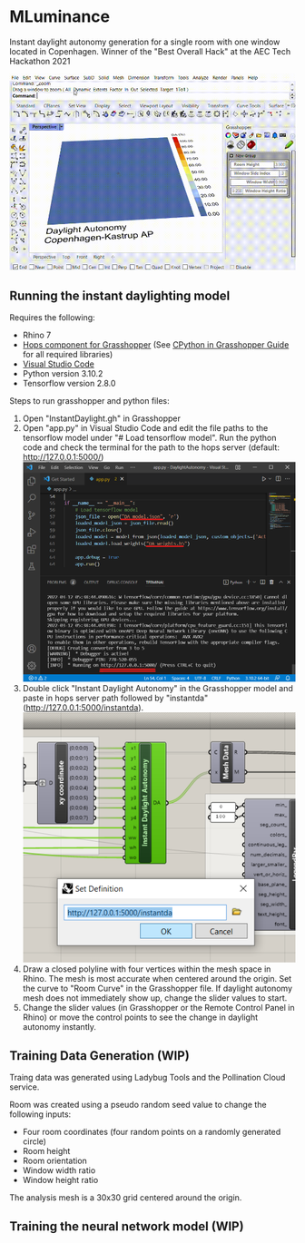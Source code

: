 # MLuminance


Instant daylight autonomy generation for a single room with one window located in Copenhagen.
Winner of the "Best Overall Hack" at the AEC Tech Hackathon 2021


![InstantDA](https://github.com/Mluminance/model/blob/main/resources/images/Readme_img/InstantDA.gif)

## Running the instant daylighting model
Requires the following:
* Rhino 7
* [Hops component for Grasshopper](https://developer.rhino3d.com/guides/compute/hops-component/) (See [CPython in Grasshopper Guide](https://github.com/mcneel/compute.rhino3d/tree/master/src/ghhops-server-py) for all required libraries)
* [Visual Studio Code](https://code.visualstudio.com/)
* Python version 3.10.2 
* Tensorflow version 2.8.0

Steps to run grasshopper and python files:
1. Open "InstantDaylight.gh" in Grasshopper
2. Open "app.py" in Visual Studio Code and edit the file paths to the tensorflow model under "# Load tensorflow model". Run the python code and check the terminal for the path to the hops server (default: http://127.0.0.1:5000/)
![Visual Studio Screenshot](https://github.com/Mluminance/model/blob/main/resources/images/Readme_img/visualstudio.png)
3. Double click "Instant Daylight Autonomy" in the Grasshopper model and paste in hops server path followed by "instantda" (http://127.0.0.1:5000/instantda).
![Set hops server path](https://github.com/Mluminance/model/blob/main/resources/images/Readme_img/setpath.png)
4. Draw a closed polyline with four vertices within the mesh space in Rhino. The mesh is most accurate when centered around the origin. Set the curve to "Room Curve" in the Grasshopper file. If daylight autonomy mesh does not immediately show up, change the slider values to start.
5. Change the slider values (in Grasshopper or the Remote Control Panel in Rhino) or move the control points to see the change in daylight autonomy instantly.


## Training Data Generation (WIP)
Traing data was generated using Ladybug Tools and the Pollination Cloud service. 

Room was created using a pseudo random seed value to change the following inputs:
* Four room coordinates (four random points on a randomly generated circle)
* Room height
* Room orientation
* Window width ratio
* Window height ratio

The analysis mesh is a 30x30 grid centered around the origin.

## Training the neural network model (WIP)
